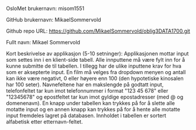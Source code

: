 OsloMet brukernavn: misom1551

GitHub brukernavn: MikaelSommervold

Github repo URL: https://github.com/MikaelSommervold/oblig3DATA1700.git

Fullt navn: Mikael Sommervold

Kort beskrivelse av applikasjon (5-10 setninger): Applikasjonen mottar input som settes inn i en klient-side tabell. Alle innputtene må være fylt inn for å kunne submitte de til tabellen. I tillegg har de ulike inputtene krav for hva som er aksepterte input. En film må velges fra dropdown menyen og antall kan ikke være negativt, 0 eller høyere enn 100 (den hypotetiske kinosalen har 100 seter). Navnefeltene har en makslengde på godtatt input, telefonfeltet tar kun imot telefonnummer i format "123 45 678" eller "12345678" og epostfeltet tar kun imot gyldige epostadresser (med @ og domenenavn). En knapp under tabellen kan trykkes på for å slette alle motatte input og en annen knapp kan trykkes på for å hente alle motatte input fremdeles lagret på databasen. Innholdet i tabellen er sortert alfabetisk etter etternavn-feltet.

